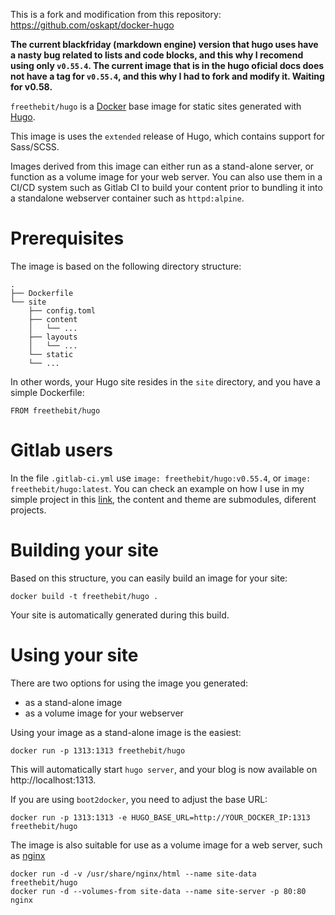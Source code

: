This is a fork and modification from this repository: https://github.com/oskapt/docker-hugo 

**The current blackfriday (markdown engine) version that hugo uses have a nasty bug related to lists and code blocks, and this why I recomend using only `v0.55.4`. The current image that is in the hugo oficial docs does not have a tag for `v0.55.4`, and this why I had to fork and modify it. Waiting for v0.58.**

`freethebit/hugo` is a [Docker](https://www.docker.io) base image for static sites generated with [Hugo](http://gohugo.io).  

This image is uses the `extended` release of Hugo, which contains support for Sass/SCSS.

Images derived from this image can either run as a stand-alone server, or function as a volume image for your web server.  You can also use them in a CI/CD system such as Gitlab CI to build your content prior to bundling it into a standalone webserver container such as `httpd:alpine`.

# Prerequisites

The image is based on the following directory structure:

	.
	├── Dockerfile
	└── site
	    ├── config.toml
	    ├── content
	    │   └── ...
	    ├── layouts
	    │   └── ...
	    └── static
		└── ...

In other words, your Hugo site resides in the `site` directory, and you have a simple Dockerfile:

```
FROM freethebit/hugo 
```

# Gitlab users

In the file `.gitlab-ci.yml` use `image: freethebit/hugo:v0.55.4`, or `image: freethebit/hugo:latest`. You can check an example on how I use in my simple project in this [link](https://gitlab.com/freethebit/c/blob/f4292d04b895ec901011c7c4adf2daa3b17399ec/.gitlab-ci.yml), the content and theme are submodules, diferent projects. 

# Building your site

Based on this structure, you can easily build an image for your site:

```
docker build -t freethebit/hugo .
```

Your site is automatically generated during this build. 


# Using your site

There are two options for using the image you generated: 

- as a stand-alone image
- as a volume image for your webserver

Using your image as a stand-alone image is the easiest:

```
docker run -p 1313:1313 freethebit/hugo
```

This will automatically start `hugo server`, and your blog is now available on http://localhost:1313. 

If you are using `boot2docker`, you need to adjust the base URL: 

```
docker run -p 1313:1313 -e HUGO_BASE_URL=http://YOUR_DOCKER_IP:1313 freethebit/hugo
```

The image is also suitable for use as a volume image for a web server, such as [nginx](https://registry.hub.docker.com/_/nginx/)

```
docker run -d -v /usr/share/nginx/html --name site-data freethebit/hugo
docker run -d --volumes-from site-data --name site-server -p 80:80 nginx
```

